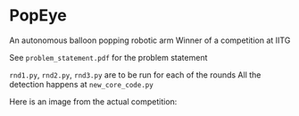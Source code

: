 # PopEye
An autonomous balloon popping robotic arm
Winner of a competition at IITG


See `problem_statement.pdf` for the problem statement

`rnd1.py`, `rnd2.py`, `rnd3.py` are to be run for each of the rounds
All the detection happens at `new_core_code.py`

Here is an image from the actual competition:


